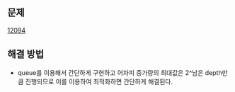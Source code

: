## 문제

[12094](https://www.acmicpc.net/problem/12094)

## 해결 방법

- queue를 이용해서 간단하게 구현하고 어차피 증가량의 최대값은 2^남은 depth만큼 진행되므로 이를 이용하여 최적화하면 간단하게 해결된다.
